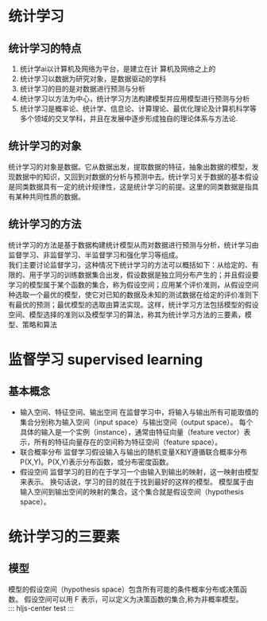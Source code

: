 # 统计学习
## 统计学习的特点
1. 统计学ai以计算机及网络为平台，是建立在计 
算机及网络之上的
2. 统计学习以数据为研究对象，是数据驱动的学科
3. 统计学习的目的是对数据进行预测与分析
4. 统计学习以方法为中心，统计学习方法构建模型并应用模型进行预测与分析
5. 统计学习是概率论、统计学、信息论、计算理论、最优化理论及计算机科学等多个领域的交叉学科，并且在发展中逐步形成独自的理论体系与方法论.
## 统计学习的对象
统计学习的对象是数据。它从数据出发，提取数据的特征，抽象出数据的模型，发现数据中的知识，又回到对数据的分析与预测中去。统计学习关于数据的基本假设是同类数据具有一定的统计规律性，这是统计学习的前提。这里的同类数据是指具有某种共同性质的数据。
## 统计学习的方法
统计学习的方法是基于数据构建统计模型从而对数据进行预测与分析，统计学习由监督学习、非监督学习、半监督学习和强化学习等组成。  
我们主要讨论监督学习，这种情况下统计学习的方法可以概括如下：从给定的、有限的、用于学习的训练数据集合出发，假设数据是独立同分布产生的；并且假设要学习的模型属于某个函数的集合，称为假设空间；应用某个评价准则，从假设空间种选取一个最优的模型，使它对已知的数据及未知的测试数据在给定的评价准则下有最优的预测；最优模型的选取由算法实现。这样，统计学习方法包括模型的假设空间、模型选择的准则以及模型学习的算法，称其为统计学习方法的三要素，模型、策略和算法
# 监督学习 supervised learning
## 基本概念
- 输入空间、特征空间、输出空间
在监督学习中，将输入与输出所有可能取值的集合分别称为输入空间（input space）与输出空间（output space）。
每个具体的输入是一个实例（instance），通常由特征向量（feature vector）表示，所有的特征向量存在的空间称为特征空间（feature space）。
- 联合概率分布
监督学习假设输入与输出的随机变量X和Y遵循联合概率分布P(X,Y)。P(X,Y)表示分布函数，或分布密度函数。
- 假设空间
监督学习的目的在于学习一个由输入到输出的映射，这一映射由模型来表示。
换句话说，学习的目的就在于找到最好的这样的模型。
模型属于由输入空间到输出空间的映射的集合。这个集合就是假设空间（hypothesis space）。
# 统计学习的三要素
## 模型
模型的假设空间（hypothesis space）包含所有可能的条件概率分布或决策函数。
假设空间可以用 F 表示，可以定义为决策函数的集合,称为非概率模型。  
::: hljs-center
test
::: 